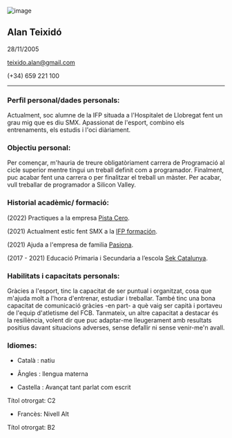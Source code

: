 
![image](https://user-images.githubusercontent.com/116158000/196679812-c16d32e1-f459-44f5-911a-f9268221bd1b.png)

## Alan Teixidó 

28/11/2005

teixido.alan@gmail.com

(+34) 659 221 100


-------------------------------------------------------------------------------------------------------------------------------------------------------------------------
### Perfil personal/dades personals:

Actualment, soc alumne de la IFP situada a l'Hospitalet de Llobregat fent un grau mig que es diu SMX. Apassionat de l'esport, combino els entrenaments, els estudis i l'oci diàriament.

### Objectiu personal:

Per començar, m'hauria de treure obligatòriament carrera de Programació al cicle superior mentre tingui un treball definit com a programador. Finalment, puc acabar fent una carrera o per finalitzar el treball un màster. 
Per acabar, vull treballar de programador a Silicon Valley.

### Historial acadèmic/ formació:

(2022) Practiques a la empresa [Pista Cero](https://www.pistacero.es/). 

(2021) Actualment estic fent SMX a la [IFP formación](https://www.ifp.es/).


(2021) Ajuda a l'empresa de familia [Pasiona](https://pasiona.com/).

(2017 - 2021) Educació Primaria i Secundaria a l’escola [Sek Catalunya](https://catalunya.sek.es/).

### Habilitats i capacitats personals:

Gràcies a l'esport, tinc la capacitat de ser puntual i organitzat, cosa que m'ajuda molt a l'hora d'entrenar, estudiar i treballar. També tinc una bona capacitat de comunicació gràcies -en part- a què vaig ser capità i portaveu de l'equip d'atletisme del FCB. Tanmateix, un altre capacitat a destacar és la resiliència, volent dir que puc adaptar-me lleugerament amb resultats positius davant situacions adverses, sense defallir ni sense venir-me'n avall.

### Idiomes:

- Català : natiu



- Ângles : llengua materna



- Castella : Avançat tant parlat com escrit

Títol otrorgat: C2



- Francès: Nivell Alt

Títol otrorgat: B2



